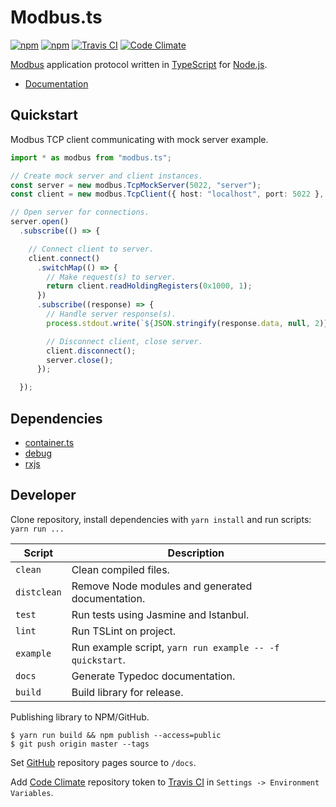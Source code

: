 # Modbus.ts

[![npm](https://img.shields.io/npm/v/modbus.ts.svg?style=flat-square)](https://www.npmjs.com/package/modbus.ts)
[![npm](https://img.shields.io/npm/l/modbus.ts.svg?style=flat-square)](https://github.com/mojzu/modbus.ts/blob/master/LICENCE)
[![Travis CI](https://img.shields.io/travis/mojzu/modbus.ts.svg?style=flat-square)](https://travis-ci.org/mojzu/modbus.ts)
[![Code Climate](https://img.shields.io/codeclimate/coverage/github/mojzu/modbus.ts.svg?style=flat-square)](https://codeclimate.com/github/mojzu/modbus.ts)

[Modbus](http://www.modbus.org/) application protocol written in [TypeScript](https://www.typescriptlang.org/) for [Node.js](https://nodejs.org/en/).

-   [Documentation](https://mojzu.github.io/modbus.ts/)

## Quickstart

Modbus TCP client communicating with mock server example.

```TypeScript
import * as modbus from "modbus.ts";

// Create mock server and client instances.
const server = new modbus.TcpMockServer(5022, "server");
const client = new modbus.TcpClient({ host: "localhost", port: 5022 }, "client");

// Open server for connections.
server.open()
  .subscribe(() => {

    // Connect client to server.
    client.connect()
      .switchMap(() => {
        // Make request(s) to server.
        return client.readHoldingRegisters(0x1000, 1);
      })
      .subscribe((response) => {
        // Handle server response(s).
        process.stdout.write(`${JSON.stringify(response.data, null, 2)}\n`);

        // Disconnect client, close server.
        client.disconnect();
        server.close();
      });

  });
```

## Dependencies

-  [container.ts](https://www.npmjs.com/package/container.ts)
-  [debug](https://www.npmjs.com/package/debug)
-  [rxjs](https://www.npmjs.com/package/rxjs)

## Developer

Clone repository, install dependencies with `yarn install` and run scripts: `yarn run ...`

| Script      | Description                                              |
| ----------- | -------------------------------------------------------- |
| `clean`     | Clean compiled files.                                    |
| `distclean` | Remove Node modules and generated documentation.         |
| `test`      | Run tests using Jasmine and Istanbul.                    |
| `lint`      | Run TSLint on project.                                   |
| `example`   | Run example script, `yarn run example -- -f quickstart`. |
| `docs`      | Generate Typedoc documentation.                          |
| `build`     | Build library for release.                               |

Publishing library to NPM/GitHub.

```Shell
$ yarn run build && npm publish --access=public
$ git push origin master --tags
```

Set [GitHub](https://github.com/) repository pages source to `/docs`.

Add [Code Climate](https://codeclimate.com/) repository token to [Travis CI](https://travis-ci.org/) in `Settings -> Environment Variables`.
